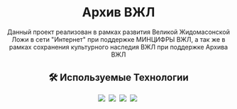 
<h1 align="center">Архив ВЖЛ</h1>
<div align="center">
<p>Данный проект реализован в рамках развития Великой Жидомасонской Ложи в сети "Интернет" при поддержке МИНЦИФРЫ ВЖЛ, а так же в рамках сохранения культурного наследия ВЖЛ при поддержке Архива ВЖЛ</p>
</div>
<h2 align="center">🛠 Используемые Технологии</h2>
<div align="center">
<img src="https://img.shields.io/badge/JavaScript-F7DF1E?logo=javascript&logoColor=000">&nbsp;
<img src="https://img.shields.io/badge/HTML-%23E34F26.svg?logo=html5&logoColor=white">&nbsp;
<img src="https://img.shields.io/badge/JSON-000?logo=json&logoColor=fff">&nbsp;
<img src="https://img.shields.io/badge/TypeScript-3178C6?logo=typescript&logoColor=fff">&nbsp;</div>
